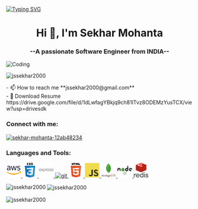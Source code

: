 <a href="https://git.io/typing-svg"><img src="https://readme-typing-svg.herokuapp.com?size=22&color=F75A1A&background=FF142600&lines=Hi+%F0%9F%91%8B%2C+I'm+Sekhar+Mohanta;An+Enthusiastic+Fullstack+Developer+" alt="Typing SVG" /></a>
<h1 align="center">Hi 👋, I'm Sekhar Mohanta</h1><h3 align="center">--A passionate Software Engineer from INDIA--</h3><img alt="Coding" height="400" width="965" src="https://chrisdermody.com/content/images/2017/12/10_coding_dribbble.gif"><p align="left"> <img src="https://komarev.com/ghpvc/?username=jssekhar2000&label=Profile%20views&color=0e75b6&style=flat" alt="jssekhar2000" /> </p>
- 📫 How to reach me **jssekhar2000@gmail.com**<br/> -  📄  Download Resume  https://drive.google.com/file/d/1dLwfagYBkjq9ch81lTvz8ODEMzYusTCX/view?usp=drivesdk <h3 align="left">Connect with me:</h3><p align="left"><a href="https://linkedin.com/in/sekhar-mohanta-12ab48234" target="blank"><img align="center" src="https://raw.githubusercontent.com/rahuldkjain/github-profile-readme-generator/master/src/images/icons/Social/linked-in-alt.svg" alt="sekhar-mohanta-12ab48234" height="30" width="40" /></a></p><h3 align="left">Languages and Tools:</h3><p align="left"> <a href="https://aws.amazon.com" target="_blank" rel="noreferrer"> <img src="https://raw.githubusercontent.com/devicons/devicon/master/icons/amazonwebservices/amazonwebservices-original-wordmark.svg" alt="aws" width="40" height="40"/> </a> <a href="https://www.w3schools.com/css/" target="_blank" rel="noreferrer"> <img src="https://raw.githubusercontent.com/devicons/devicon/master/icons/css3/css3-original-wordmark.svg" alt="css3" width="40" height="40"/> </a> <a href="https://expressjs.com" target="_blank" rel="noreferrer"> <img src="https://raw.githubusercontent.com/devicons/devicon/master/icons/express/express-original-wordmark.svg" alt="express" width="40" height="40"/> </a> <a href="https://git-scm.com/" target="_blank" rel="noreferrer"> <img src="https://www.vectorlogo.zone/logos/git-scm/git-scm-icon.svg" alt="git" width="40" height="40"/> </a> <a href="https://www.w3.org/html/" target="_blank" rel="noreferrer"> <img src="https://raw.githubusercontent.com/devicons/devicon/master/icons/html5/html5-original-wordmark.svg" alt="html5" width="40" height="40"/> </a> <a href="https://developer.mozilla.org/en-US/docs/Web/JavaScript" target="_blank" rel="noreferrer"> <img src="https://raw.githubusercontent.com/devicons/devicon/master/icons/javascript/javascript-original.svg" alt="javascript" width="40" height="40"/> </a> <a href="https://www.mongodb.com/" target="_blank" rel="noreferrer"> <img src="https://raw.githubusercontent.com/devicons/devicon/master/icons/mongodb/mongodb-original-wordmark.svg" alt="mongodb" width="40" height="40"/> </a> <a href="https://nodejs.org" target="_blank" rel="noreferrer"> <img src="https://raw.githubusercontent.com/devicons/devicon/master/icons/nodejs/nodejs-original-wordmark.svg" alt="nodejs" width="40" height="40"/> </a> <a href="https://redis.io" target="_blank" rel="noreferrer"> <img src="https://raw.githubusercontent.com/devicons/devicon/master/icons/redis/redis-original-wordmark.svg" alt="redis" width="40" height="40"/> </a> </p><p><img align="left" src="https://github-readme-stats.vercel.app/api/top-langs?username=jssekhar2000&show_icons=true&locale=en&layout=compact" alt="jssekhar2000" /></p><p>&nbsp;<img align="center" src="https://github-readme-stats.vercel.app/api?username=jssekhar2000&show_icons=true&locale=en" alt="jssekhar2000" /></p><p><img align="center" src="https://github-readme-streak-stats.herokuapp.com/?user=jssekhar2000&" alt="jssekhar2000" /></p>
